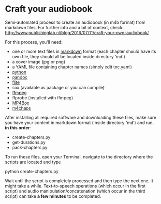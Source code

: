 # Craft your audiobook
Semi-automated process to create an audiobook (in m4b format) from markdown files. For further info and a bit of context, check: http://www.publishinglab.nl/blog/2016/07/11/craft-your-own-audiobook/ ‎

For this process, you'll need:
<ul>
  <li>one or more text files in <a href="https://daringfireball.net/projects/markdown/syntax">markdown</a> format (each chapter should have its own file, they should all be located inside directory 'md')</li>
  <li>a cover image (jpg or png)</li>
  <li>a YAML file containing chapter names (simply edit toc.yaml)</li>
  <li><a href="https://www.python.org/downloads/">python</a></li>
  <li><a href="http://pandoc.org/installing.html">pandoc</a></li>
  <li><a href="http://www.speech.cs.cmu.edu/flite/doc/flite_4.html">flite</a></li>
  <li>sox (available as package or you can compile)</li>
  <li><a href="https://ffmpeg.org/download.html">ffmpeg</a></li>
  <li>ffprobe (installed with ffmpeg)</li>
  <li><a href="https://gpac.wp.mines-telecom.fr/downloads/">MP4Box</a></li>
  <li><a href="https://code.google.com/archive/p/mp4v2/">m4chaps</a></li>
</ul>

After installing all required software and downloading these files, make sure you have your content in markdown format (inside directory 'md') and run, <strong>in this order</strong>:
<ul>
  <li>create-chapters.py</li>
  <li>get-durations.py</li>
  <li>pack-chapters.py</li>
</ul>

To run these files, open your Terminal, navigate to the directory where the scripts are located and type

python create-chapters.py

Wait until the script is completely processed and then type the next one. It might take a while. Text-to-speech operations (which occur in the first script) and audio manipulation/concatenation (which occur in the third script) can take <strong>a few minutes</strong> to be completed.
